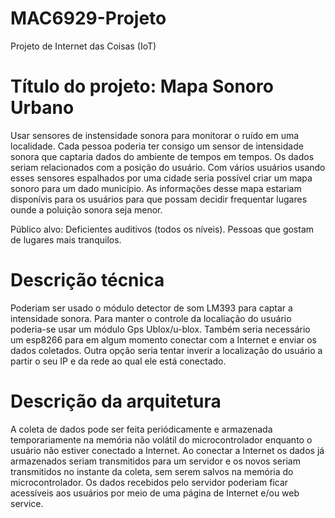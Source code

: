 # MAC6929-Projeto
Projeto de Internet das Coisas (IoT)


# Título do projeto: Mapa Sonoro Urbano

Usar sensores de instensidade sonora para monitorar o ruído em uma localidade. Cada pessoa poderia ter consigo um sensor de intensidade sonora que captaria dados do ambiente de tempos em tempos. Os dados seriam relacionados com a posição do usuário. Com vários usuários usando esses sensores espalhados por uma cidade seria possível criar um mapa sonoro para um dado município. As informações desse mapa estariam disponívis para os usuários para que possam decidir frequentar lugares ounde a poluição sonora seja menor.

Público alvo: Deficientes auditivos (todos os níveis). Pessoas que gostam de lugares mais tranquilos.

# Descrição técnica

Poderiam ser usado o módulo detector de som LM393 para captar a intensidade sonora.
Para manter o controle da localiação do usuário poderia-se usar um módulo Gps Ublox/u-blox.
Também seria necessário um esp8266 para em algum momento conectar com a Internet e enviar os dados coletados.
Outra opção seria tentar inverir a localização do usuário a partir o seu IP e da rede ao qual ele está conectado.


# Descrição da arquitetura

A coleta de dados pode ser feita periódicamente e armazenada temporariamente na memória não volátil do microcontrolador enquanto o usuário não estiver conectado a Internet. Ao conectar a Internet os dados já armazenados seriam transmitidos para um servidor e os novos seriam transmitidos no instante da coleta, sem serem salvos na memória do microcontrolador.
Os dados recebidos pelo servidor poderiam ficar acessíveis aos usuários por meio de uma página de Internet e/ou web service.
